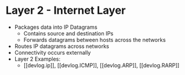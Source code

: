 
# Layer 2 - Internet Layer

- Packages data into IP Datagrams
  - Contains source and destination IPs
  - Forwards datagrams between hosts across the networks
- Routes IP datagrams across networks
- Connectivity occurs externally
- Layer 2 Examples:
  - [[devlog.ip]], [[devlog.ICMP]], [[devlog.ARP]], [[devlog.RARP]]
